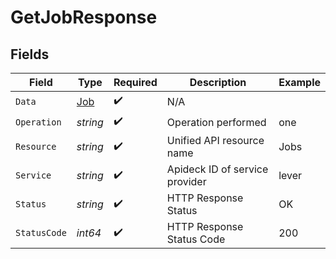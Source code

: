 # GetJobResponse


## Fields

| Field                             | Type                              | Required                          | Description                       | Example                           |
| --------------------------------- | --------------------------------- | --------------------------------- | --------------------------------- | --------------------------------- |
| `Data`                            | [Job](../../models/shared/job.md) | :heavy_check_mark:                | N/A                               |                                   |
| `Operation`                       | *string*                          | :heavy_check_mark:                | Operation performed               | one                               |
| `Resource`                        | *string*                          | :heavy_check_mark:                | Unified API resource name         | Jobs                              |
| `Service`                         | *string*                          | :heavy_check_mark:                | Apideck ID of service provider    | lever                             |
| `Status`                          | *string*                          | :heavy_check_mark:                | HTTP Response Status              | OK                                |
| `StatusCode`                      | *int64*                           | :heavy_check_mark:                | HTTP Response Status Code         | 200                               |